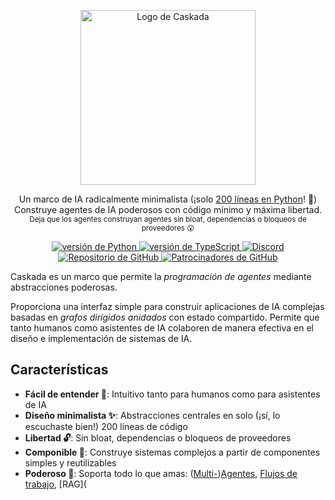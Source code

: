 <p align="center">
  <picture>
    <source media="(prefers-color-scheme: dark)" srcset="https://cdn.jsdelivr.net/gh/skadaai/caskada@main/.github/media/logo-dark.png">
    <source media="(prefers-color-scheme: light)" srcset="https://cdn.jsdelivr.net/gh/skadaai/caskada@main/.github/media/logo-light.png">
    <img width="280" alt="Logo de Caskada" src="https://cdn.jsdelivr.net/gh/skadaai/caskada@main/.github/media/logo-light.png">
  </picture>
<p>

<p align="center">
  Un marco de IA radicalmente minimalista (¡solo <a href="https://github.com/skadaai/caskada/blob/main/python/brainyflow.py">200 líneas en Python</a>! 🤯)

  <br />
  Construye agentes de IA poderosos con código mínimo y máxima libertad.
  <br />
  <sub>Deja que los agentes construyan agentes sin bloat, dependencias o bloqueos de proveedores 😮</sub>
</p>

<p align="center">

  <a href="https://pypi.org/project/brainyflow">
   <img src="https://img.shields.io/pypi/dw/brainyflow?logo=python&label=Python&style=flat-square" alt="versión de Python">
  </a>
  <a href="https://npmjs.com/package/brainyflow">
   <img src="https://img.shields.io/npm/d18m/brainyflow?logo=typescript&label=Typescript&style=flat-square" alt="versión de TypeScript">
  </a>
  <a href="https://discord.gg/N9mVvxRXyH">
    <img src="https://img.shields.io/discord/1346833819172601907?logo=discord&style=flat-square" alt="Discord">
  </a>
  <a href="https://github.com/skadaai/caskada">
    <img src="https://img.shields.io/github/stars/skadaai/caskada?logo=github&style=flat-square" alt="Repositorio de GitHub">
  </a>
  <a href="https://github.com/sponsors/zvictor">
    <img src="https://img.shields.io/github/sponsors/zvictor?logo=github&style=flat-square" alt="Patrocinadores de GitHub">
  </a>
</p>

Caskada es un marco que permite la *programación de agentes* mediante abstracciones poderosas.

Proporciona una interfaz simple para construir aplicaciones de IA complejas basadas en *grafos dirigidos anidados* con estado compartido. Permite que tanto humanos como asistentes de IA colaboren de manera efectiva en el diseño e implementación de sistemas de IA.

## Características

- **Fácil de entender 🧠**: Intuitivo tanto para humanos como para asistentes de IA
- **Diseño minimalista ✨**: Abstracciones centrales en solo (¡sí, lo escuchaste bien!) 200 líneas de código
- **Libertad 🔓**: Sin bloat, dependencias o bloqueos de proveedores
- **Componible 🧩**: Construye sistemas complejos a partir de componentes simples y reutilizables
- **Poderoso 🦾**: Soporta todo lo que amas: ([Multi-](https://brainy.gitbook.io/flow/design_pattern/multi_agent))[Agentes](https://brainy.gitbook.io/flow/design_pattern/agent), [Flujos de trabajo](https://brainy.gitbook.io/flow/design_pattern/workflow), [RAG](